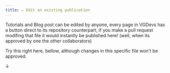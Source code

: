 ```yaml
---
title: ✏️ Edit an existing publication
---
```


Tutorials and Blog post can be edited by anyone, every page in VGDevs has a button direct to its repository counterpart, if you make a pull request modifing that file it would instantly be published here! (well, when its approved by one the other collaborators)

Try this right here, bellow, although changes in this specific file won't be approved. 

↓